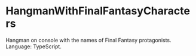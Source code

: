 # HangmanWithFinalFantasyCharacters
Hangman on console with the names of Final Fantasy protagonists. Language: TypeScript.

